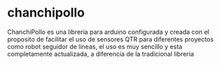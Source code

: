# chanchipollo
ChanchiPollo es una libreria para arduino configurada y creada con el proposito de facilitar el uso de sensores QTR para diferentes proyectos como robot seguidor de lineas, el uso es muy sencillo y esta completamente actualizada, a diferencia de la tradicional libreria
